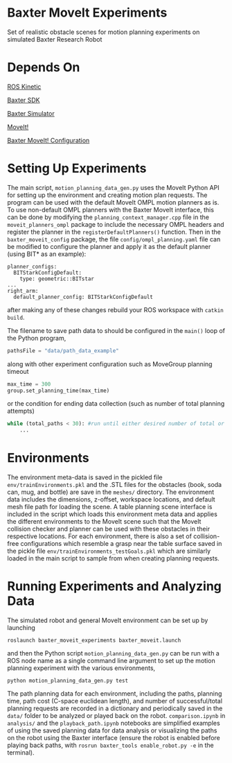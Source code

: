 # Baxter MoveIt Experiments

Set of realistic obstacle scenes for motion planning experiments on simulated Baxter Research Robot 
# Depends On
[ROS Kinetic](http://wiki.ros.org/kinetic/Installation/Ubuntu)

[Baxter SDK](http://sdk.rethinkrobotics.com/wiki/Workstation_Setup)

[Baxter Simulator](http://sdk.rethinkrobotics.com/wiki/Simulator_Installation)

[MoveIt!](https://moveit.ros.org/install/source/)

[Baxter MoveIt! Configuration](http://sdk.rethinkrobotics.com/wiki/MoveIt_Tutorial)

# Setting Up Experiments
The main script, ```motion_planning_data_gen.py``` uses the MoveIt Python API for setting up the environment and creating motion plan requests. The program can be used with the default MoveIt OMPL motion planners as is. To use non-default OMPL planners with the Baxter MoveIt interface, this can be done by modifying the ```planning_context_manager.cpp``` file in the ```moveit_planners_ompl``` package to include the necessary OMPL headers and register the planner in the ```registerDefaultPlanners()``` function. Then in the ```baxter_moveit_config``` package, the file ```config/ompl_planning.yaml``` file can be modified to configure the planner and apply it as the default planner (using BIT* as an example):

```
planner_configs:
  BITStarkConfigDefault:
    type: geometric::BITstar
...
right_arm:
  default_planner_config: BITStarkConfigDefault
```

after making any of these changes rebuild your ROS workspace with ```catkin build```.

 The filename to save path data to should be configured in the ```main()``` loop of the Python program, 

```python
pathsFile = "data/path_data_example"
```

along with other experiment configuration such as MoveGroup planning timeout

```python
max_time = 300
group.set_planning_time(max_time)
```

or the condition for ending data collection (such as number of total planning attempts)
```python
while (total_paths < 30): #run until either desired number of total or feasible paths has been found
    ...
```

# Environments
The environment meta-data is saved in the pickled file ```env/trainEnvironments.pkl``` and the .STL files for the obstacles (book, soda can, mug, and bottle) are save in the ```meshes/``` directory. The environment data includes the dimensions, z-offset, workspace locations, and default mesh file path for loading the scene. A table planning scene interface is included in the script which loads this environment meta data and applies the different environments to the MoveIt scene such that the MoveIt collision checker and planner can be used with these obstacles in their respective locations. For each environment, there is also a set of collision-free configurations which resemble a grasp near the table surface saved in the pickle file ```env/trainEnvironments_testGoals.pkl``` which are similarly loaded in the main script to sample from when creating planning requests. 

# Running Experiments and Analyzing Data
The simulated robot and general MoveIt environment can be set up by launching
```
roslaunch baxter_moveit_experiments baxter_moveit.launch
```
and then the Python script ```motion_planning_data_gen.py``` can be run with a ROS node name as a single command line argument to set up the motion planning experiment with the various environments,
```
python motion_planning_data_gen.py test
```

The path planning data for each environment, including the paths, planning time, path cost (C-space euclidean length), and number of successful/total planning requests are recorded in a dictionary and periodically saved in the ```data/``` folder to be analyzed or played back on the robot. ```comparison.ipynb```  in ```analysis/``` and the ```playback_path.ipynb``` notebooks are simplified examples of using the saved planning data for data analysis or visualizing the paths on the robot using the Baxter interface (ensure the robot is enabled before playing back paths, with ```rosrun baxter_tools enable_robot.py -e``` in the terminal).
